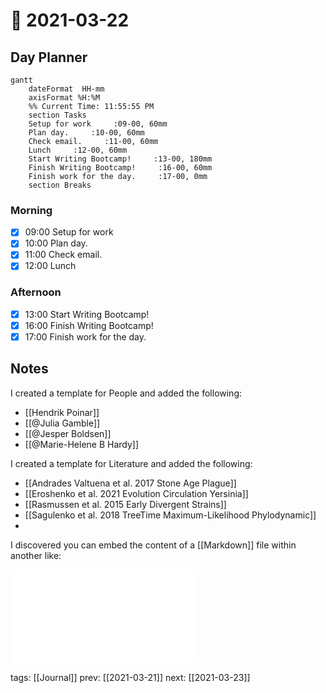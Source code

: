 # 📆 2021-03-22

## Day Planner

```mermaid
gantt
    dateFormat  HH-mm
    axisFormat %H:%M
    %% Current Time: 11:55:55 PM
    section Tasks
    Setup for work     :09-00, 60mm
    Plan day.     :10-00, 60mm
    Check email.     :11-00, 60mm
    Lunch     :12-00, 60mm
    Start Writing Bootcamp!     :13-00, 180mm
    Finish Writing Bootcamp!     :16-00, 60mm
    Finish work for the day.     :17-00, 0mm
    section Breaks

```

### Morning

- [x] 09:00 Setup for work
- [x] 10:00 Plan day.
- [x] 11:00 Check email.
- [x] 12:00 Lunch

### Afternoon

- [x] 13:00 Start Writing Bootcamp!
- [x] 16:00 Finish Writing Bootcamp!
- [x] 17:00 Finish work for the day.

## Notes

I created a template for People and added the following:

- [[Hendrik Poinar]]
- [[@Julia Gamble]]
- [[@Jesper Boldsen]]
- [[@Marie-Helene B Hardy]]

I created a template for Literature and added the following:

- [[Andrades Valtuena et al. 2017 Stone Age Plague]]
- [[Eroshenko et al. 2021 Evolution Circulation Yersinia]]
- [[Rasmussen et al. 2015 Early Divergent Strains]]
- [[Sagulenko et al. 2018 TreeTime Maximum-Likelihood Phylodynamic]]
- 

I discovered you can embed the content of a [[Markdown]] file within another like:

![](Kalkauskas%20et%20al.%202021%20Sampling%20Bias%20Model.md)

tags: [[Journal]]
prev: [[2021-03-21]]
next: [[2021-03-23]]